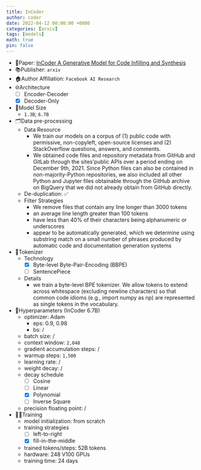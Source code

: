 ```yaml
---
title: InCoder
author: coder
date: 2022-04-12 00:00:00 +0800
categories: [arxiv]
tags: [models]
math: true
pin: false
---
```


- 📙Paper: [InCoder A Generative Model for Code Infilling and Synthesis](https://arxiv.org/pdf/2204.05999.pdf)
- 📚Publisher: `arxiv`
- 🏠Author Affiliation: `Facebook AI Research`
- 🌐Architecture
  + [ ] Encoder-Decoder
  + [x] Decoder-Only
- 📏Model Size
  + `1.3B`; `6.7B`
- 🗂️Data pre-processing
  + Data Resource
    * We train our models on a corpus of (1) public code with permissive, non-copyleft, open-source licenses and (2) StackOverflow questions, answers, and comments.
    * We obtained code files and repository metadata from GitHub and GitLab through the sites'public APIs over a period ending on December 9th, 2021. Since Python files can also be contained in non-majority-Python repositories, we also included all other Python and Jupyter files obtainable through the GitHub archive on BigQuery that we did not already obtain from GitHub directly.
  + De-duplication: ✅
  + Filter Strategies
    * We remove files that contain any line longer than 3000 tokens
    * an average line length greater than 100 tokens
    * have less than 40% of their characters being alphanumeric or underscores
    * appear to be automatically generated, which we determine using substring match on a small number of phrases produced by automatic code and documentation generation systems
- 🍉Tokenizer
  + Technology
    * [x] Byte-level Byte-Pair-Encoding (BBPE)
    * [ ] SentencePiece
  + Details
    * we train a byte-level BPE tokenizer. We allow tokens to extend across whitespace (excluding newline characters) so that common code idioms (e.g., import numpy as np) are represented as single tokens in the vocabulary. 
- 🧪Hyperparameters (InCoder 6.7B)
  + optimizer: Adam
    * eps: 0.9, 0.98
    * bs: /
  + batch size: /
  + context window: `2,048`
  + gradient accumulation steps: /
  + warmup steps: `1,500`
  + learning rate: /
  + weight decay: /
  + decay schedule
    * [ ] Cosine
    * [ ] Linear
    * [x] Polynomial
    * [ ] Inverse Square
  + precision floating point: /
- 🏃‍♀️Training
  + model initialization: from scratch
  + training strategies
    * [ ] left-to-right
    * [x] fill-in-the-middle
  + trained tokens/steps: 52B tokens
  + hardware: 248 V100 GPUs
  + training time: 24 days
